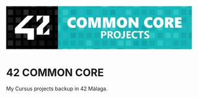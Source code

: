 <h1 align="center">
  <img src="https://github.com/jotavare/jotavare/blob/main/42/banners/resources/github_resources_banner_common_core_projects.png">
</h1>

# 42 COMMON CORE
My Cursus projects backup in 42 Málaga.

